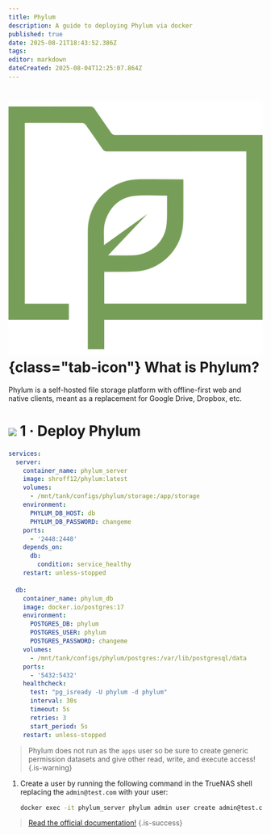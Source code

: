 ```yaml
---
title: Phylum
description: A guide to deploying Phylum via docker
published: true
date: 2025-08-21T18:43:52.386Z
tags: 
editor: markdown
dateCreated: 2025-08-04T12:25:07.864Z
---
```


# ![](/phylum.png){class="tab-icon"} What is Phylum?
Phylum is a self-hosted file storage platform with offline-first web and native clients, meant as a replacement for Google Drive, Dropbox, etc.
# <img src="/docker.png" class="tab-icon"> 1 · Deploy Phylum
```yaml
services:
  server:
    container_name: phylum_server
    image: shroff12/phylum:latest
    volumes:
      - /mnt/tank/configs/phylum/storage:/app/storage
    environment:
      PHYLUM_DB_HOST: db
      PHYLUM_DB_PASSWORD: changeme
    ports:
      - '2448:2448'
    depends_on:
      db:
        condition: service_healthy
    restart: unless-stopped

  db:
    container_name: phylum_db
    image: docker.io/postgres:17
    environment:
      POSTGRES_DB: phylum
      POSTGRES_USER: phylum
      POSTGRES_PASSWORD: changeme
    volumes:
      - /mnt/tank/configs/phylum/postgres:/var/lib/postgresql/data
    ports:
      - '5432:5432'
    healthcheck:
      test: "pg_isready -U phylum -d phylum"
      interval: 30s
      timeout: 5s
      retries: 3
      start_period: 5s
    restart: unless-stopped

```

> Phylum does not run as the `apps` user so be sure to create generic permission datasets and give other read, write, and execute access!
{.is-warning}


1. Create a user by running the following command in the TrueNAS shell replacing the `admin@test.com` with your user:
    ```bash
    docker exec -it phylum_server phylum admin user create admin@test.com --no-email
    ```

> [Read the official documentation!](https://codeberg.org/shroff/phylum)
{.is-success}
